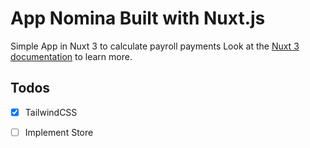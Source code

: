 # App Nomina Built with Nuxt.js
Simple App in Nuxt 3 to calculate payroll payments
Look at the [Nuxt 3 documentation](https://nuxt.com/docs/getting-started/introduction) to learn more.

## Todos
- [x] TailwindCSS
- [ ] Implement Store

